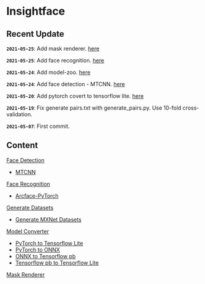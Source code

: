 
# Insightface

## Recent Update

**`2021-05-25`**: Add mask renderer. [here](./tools/mask_renderer)

**`2021-05-25`**: Add face recognition. [here](./recognition/arcface_torch)

**`2021-05-24`**: Add model-zoo. [here](./model_zoo)

**`2021-05-24`**: Add face detection - MTCNN. [here](./detection)

**`2021-05-20`**: Add pytorch covert to tensorflow lite. [here](./tools/model_converter)

**`2021-05-19`**: Fix generate pairs.txt with generate_pairs.py. Use 10-fold cross-validation.

**`2021-05-07`**: First commit.



## Content

[Face Detection](./detection)
- [MTCNN](./detection/mtcnn)

[Face Recognition](./recognition)
- [Arcface-PyTorch](./recognition/arcface_torch)

[Generate Datasets](./tools/generate_mxnet_dataset)
- [Generate MXNet Datasets](./tools/generate_mxnet_dataset)

[Model Converter](./tools/model_converter)
- [PyTorch to Tensorflow Lite](./tools/model_converter/)
- [PyTorch to ONNX](./tools/model_converter/pytorch_to_onnx_converter.py)
- [ONNX to Tensorflow pb](./tools/model_converter/onnx_to_pb_converter.py)
- [Tensorflow pb to Tensorflow Lite](./tools/model_converter/pb_to_tflite_converter.py)

[Mask Renderer](./tools/mask_renderer)